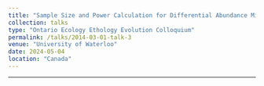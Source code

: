 ```yaml
---
title: "Sample Size and Power Calculation for Differential Abundance Microbiome Studies"
collection: talks
type: "Ontario Ecology Ethology Evolution Colloquium"
permalink: /talks/2014-03-01-talk-3
venue: "University of Waterloo"
date: 2024-05-04
location: "Canada"
---
```



---    
